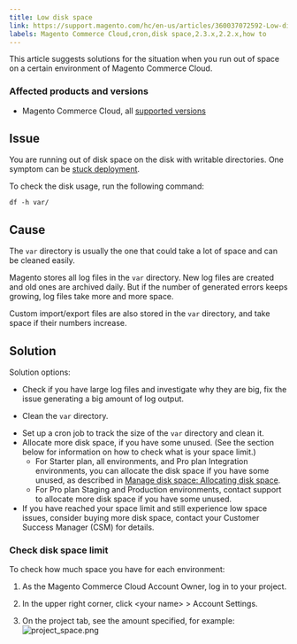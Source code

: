 ```yaml
---
title: Low disk space
link: https://support.magento.com/hc/en-us/articles/360037072592-Low-disk-space
labels: Magento Commerce Cloud,cron,disk space,2.3.x,2.2.x,how to
---
```


<p>This article suggests solutions for the situation when you run out of space on a certain environment of Magento Commerce Cloud.</p>
<h3>Affected products and versions</h3>
<ul>
<li>Magento Commerce Cloud, all <a href="https://magento.com/sites/default/files/magento-software-lifecycle-policy.pdf">supported versions</a>
</li>
</ul>
<h2>Issue</h2>
<p>You are running out of disk space on the disk with writable directories. One symptom can be <a href="https://support.magento.com/hc/en-us/articles/360030662992">stuck deployment</a>. </p>
<p>To check the disk usage, run the following command:</p>
<pre><code class="language-bash">df -h var/
</code></pre>
<h2>Cause</h2>
<p>The <code>var</code> directory is usually the one that could take a lot of space and can be cleaned easily. </p>
<p>Magento stores all log files in the <code>var</code> directory. New log files are created and old ones are archived daily. But if the number of generated errors keeps growing, log files take more and more space.  </p>
<p>Custom import/export files are also stored in the <code>var</code> directory, and take space if their numbers increase. </p>
<h2>Solution </h2>
<p>Solution options:</p>
<ul>
<li>Check if you have large log files and investigate why they are big, fix the issue generating a big amount of log output.</li>
<li>
<p>Clean the <code>var</code> directory.</p>
</li>
<li>Set up a cron job to track the size of the <code>var</code> directory and clean it.</li>
<li>Allocate more disk space, if you have some unused. (See the section below for information on how to check what is your space limit.)
<ul>
<li>For Starter plan, all environments, and Pro plan Integration environments, you can allocate the disk space if you have some unused, as described in <a href="https://devdocs.magento.com/guides/v2.3/cloud/project/manage-disk-space.html#application-disk-space">Manage disk space: Allocating disk space</a>. </li>
<li>For Pro plan Staging and Production environments, contact support to allocate more disk space if you have some unused. </li>
</ul>
</li>
<li>If you have reached your space limit and still experience low space issues, consider buying more disk space, contact your Customer Success Manager (CSM) for details.</li>
</ul>
<h3>Check disk space limit</h3>
<p>To check how much space you have for each environment:</p>
<ol>
<li>
<p>As the Magento Commerce Cloud Account Owner, log in to your project.</p>
</li>
<li>
<p>In the upper right corner, click &lt;your name&gt; &gt; Account Settings.</p>
</li>
<li>On the project tab, see the amount specified, for example:<br/><img alt="project_space.png" src="https://support.magento.com/hc/article_attachments/360045010711/project_space.png"/>
</li>
</ol>
<p> </p>